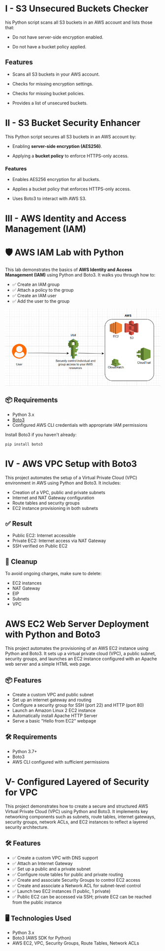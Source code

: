 # I - S3 Unsecured Buckets Checker
his Python script scans all S3 buckets in an AWS account and lists those that:

 - Do not have server-side encryption enabled.

 - Do not have a bucket policy applied.

## Features 
 - Scans all S3 buckets in your AWS account.

 - Checks for missing encryption settings.

 - Checks for missing bucket policies.

 - Provides a list of unsecured buckets.

 # II - S3 Bucket Security Enhancer
 This Python script secures all S3 buckets in an AWS account by:

 - Enabling **server-side encryption (AES256)**.

 - Applying a **bucket policy** to enforce HTTPS-only access.

 ### Features
   - Enables AES256 encryption for all buckets.

  - Applies a bucket policy that enforces HTTPS-only access.

 - Uses Boto3 to interact with AWS S3.


 # III - AWS Identity and Access Management (IAM)
 # 🛡️ AWS IAM Lab with Python

This lab demonstrates the basics of **AWS Identity and Access Management (IAM)** using Python and Boto3. It walks you through how to:

- ✅ Create an IAM group
- ✅ Attach a policy to the group
- ✅ Create an IAM user
- ✅ Add the user to the group

![alt text](projects/iam/image.png)

## 📦 Requirements

- Python 3.x
- [Boto3](https://boto3.amazonaws.com/v1/documentation/api/latest/index.html)
- Configured AWS CLI credentials with appropriate IAM permissions

Install Boto3 if you haven't already:

```
pip install boto3
```
# IV - AWS VPC Setup with Boto3
This project automates the setup of a Virtual Private Cloud (VPC) environment in AWS using Python and Boto3. It includes:
- Creation of a VPC, public and private subnets
- Internet and NAT Gateway configuration
- Route tables and security groups
- EC2 instance provisioning in both subnets
## ✅ Result
- Public EC2: Internet accessible
- Private EC2: Internet access via NAT Gateway
- SSH verified on Public EC2
## 🧹 Cleanup
To avoid ongoing charges, make sure to delete:
- EC2 instances
- NAT Gateway
- EIP
- Subnets
- VPC

# AWS EC2 Web Server Deployment with Python and Boto3

This project automates the provisioning of an AWS EC2 instance using Python and Boto3. It sets up a virtual private cloud (VPC), a public subnet, security groups, and launches an EC2 instance configured with an Apache web server and a simple HTML web page.

## 📦 Features

- Create a custom VPC and public subnet
- Set up an internet gateway and routing
- Configure a security group for SSH (port 22) and HTTP (port 80)
- Launch an Amazon Linux 2 EC2 instance
- Automatically install Apache HTTP Server
- Serve a basic "Hello from EC2" webpage

## 🛠 Requirements

- Python 3.7+
- Boto3
- AWS CLI configured with sufficient permissions

# V- Configured Layered of Security for VPC

This project demonstrates how to create a secure and structured AWS Virtual Private Cloud (VPC) using Python and Boto3. It implements key networking components such as subnets, route tables, internet gateways, security groups, network ACLs, and EC2 instances to reflect a layered security architecture.

## 🛠️ Features

- ✅ Create a custom VPC with DNS support
- ✅ Attach an Internet Gateway
- ✅ Set up a public and a private subnet
- ✅ Configure route tables for public and private routing
- ✅ Create and associate Security Groups to control EC2 access
- ✅ Create and associate a Network ACL for subnet-level control
- ✅ Launch two EC2 instances (1 public, 1 private)
- ✅ Public EC2 can be accessed via SSH; private EC2 can be reached from the public instance

## 🖥️ Technologies Used

- Python 3.x
- Boto3 (AWS SDK for Python)
- AWS EC2, VPC, Security Groups, Route Tables, Network ACLs




